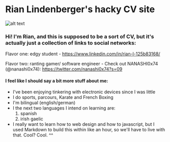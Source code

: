 # Rian Lindenberger's hacky CV site

![alt text](resources/)

### Hi! I'm Rian, and this is supposed to be a sort of CV, but it's actually just a collection of links to social networks:

Flavor one: edgy student - https://www.linkedin.com/in/rian-l-125b83168/

Flavor two: ranting gamer/ software engineer - Check out NANASHI0x74 (@nanashi0x74): https://twitter.com/nanashi0x74?s=09

#### I feel like I should say a bit more stuff about me:
- I've been enjoying tinkering with electronic devices since I was little
- I do sports, parcours, Karate and French Boxing
- I'm bilingual (english/german)
- I the next two languages I intend on learning are:
    1. spanish
    2. irish gaelic
- I really want to learn how to web design and how to javascript, but I used Markdown to build this within like an hour, so we'll have to live with that. Cool? Cool. ^^
